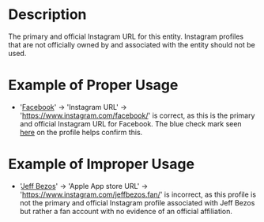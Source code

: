 # Description
The primary and official Instagram URL for this entity. Instagram profiles that are not officially owned by and associated with the entity should not be used.

# Example of Proper Usage
* '[Facebook](https://golden.com/wiki/Facebook_(platform)-3R5)' -> 'Instagram URL' -> 'https://www.instagram.com/facebook/' is correct, as this is the primary and official Instagram URL for Facebook. The blue check mark seen [here](https://jmp.sh/ypvtVEg+/Screen+Shot+2022-07-26+at+3.30.21+PM.png) on the profile helps confirm this.

# Example of Improper Usage
*  '[Jeff Bezos](https://golden.com/wiki/Snapchat-6VVKYW)' -> 'Apple App store URL' -> 'https://www.instagram.com/jeffbezos.fan/' is incorrect, as this profile is not the primary and official Instagram profile associated with Jeff Bezos but rather a fan account with no evidence of an official affiliation.